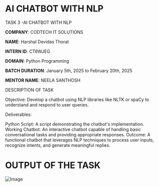 # AI CHATBOT WITH NLP

TASK 3 -AI CHATBOT  WITH NLP



**COMPANY**: CODTECH IT SOLUTIONS

**NAME**: Harshal Devidas Thorat

**INTERN ID**: CT6WJEG

**DOMAIN**: Python Programming

**BATCH DURATION**: January 5th, 2025 to February 20th, 2025

**MENTOR NAME**: NEELA SANTHOSH

DESCRIPTION OF TASK

Objective:
Develop a chatbot using NLP libraries like NLTK or spaCy to understand and respond to user queries.

Deliverables:

Python Script: A script demonstrating the chatbot's implementation.
Working Chatbot: An interactive chatbot capable of handling basic conversational tasks and providing appropriate responses.
Outcome:
A functional chatbot that leverages NLP techniques to process user inputs, recognize intents, and generate meaningful replies.

# OUTPUT OF THE TASK 
![Image](https://github.com/user-attachments/assets/22cd54f5-16df-4df4-8ca7-d820006c1a5f)







